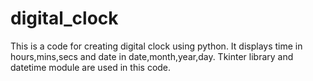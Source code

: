 # digital_clock
This is a code for creating digital clock using python.
It displays time in hours,mins,secs and date in date,month,year,day.
Tkinter library and datetime module are used in this code.
